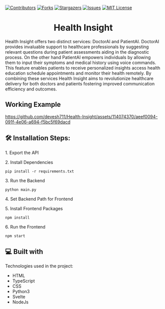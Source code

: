 [![Contributors][contributors-shield]][contributors-url]
[![Forks][forks-shield]][forks-url]
[![Stargazers][stars-shield]][stars-url]
[![Issues][issues-shield]][issues-url]
[![MIT License][license-shield]][license-url]
<h1 align="center" id="title">Health Insight</h1>
<p id="description">Health Insight offers two distinct services: DoctorAI and PatientAI. DoctorAI provides invaluable support to healthcare professionals by suggesting relevant questions during patient assessments aiding in the diagnostic process. On the other hand PatientAI empowers individuals by allowing them to input their symptoms and medical history using voice commands. This feature enables patients to receive personalized insights access health education schedule appointments and monitor their health remotely. By combining these services Health Insight aims to revolutionize healthcare delivery for both doctors and patients fostering improved communication efficiency and outcomes.</p>

<h2>Working Example</h2>


https://github.com/devesh711/Health-Insight/assets/114074370/aeef0094-091f-4e06-a694-f5bc5f69dacd




<h2>🛠️ Installation Steps:</h2>

<p>1. Export the API</p>

<p>2. Install Dependencies</p>

```
pip install -r requirements.txt
```

<p>3. Run the Backend</p>

```
python main.py
```

<p>4. Set Backend Path for Frontend</p>

<p>5. Install Frontend Packages</p>

```
npm install
```

<p>6. Run the Frontend</p>

```
npm start
```


<h2>💻 Built with</h2>

Technologies used in the project:

*   HTML
*   TypeScript
*   CSS
*   Python3
*   Svelte
*   NodeJs



[contributors-shield]: https://img.shields.io/github/contributors/devesh711/Health-Insight.svg?style=for-the-badge
[contributors-url]: https://github.com/devesh711/Health-Insight/graphs/contributors
[forks-shield]: https://img.shields.io/github/forks/devesh711/Health-Insight.svg?style=for-the-badge
[forks-url]: https://github.com/devesh711/Health-Insight/network/members
[stars-shield]: https://img.shields.io/github/stars/devesh711/Health-Insight.svg?style=for-the-badge
[stars-url]: https://github.com/devesh711/Health-Insight/stargazers
[issues-shield]: https://img.shields.io/github/issues/devesh711/Health-Insight.svg?style=for-the-badge
[issues-url]: https://github.com/devesh711/Health-Insight/issues
[license-shield]: https://img.shields.io/github/license/devesh711/Health-Insight.svg?style=for-the-badge
[license-url]: https://github.com/devesh711/Health-Insight/blob/master/LICENSE.txt

